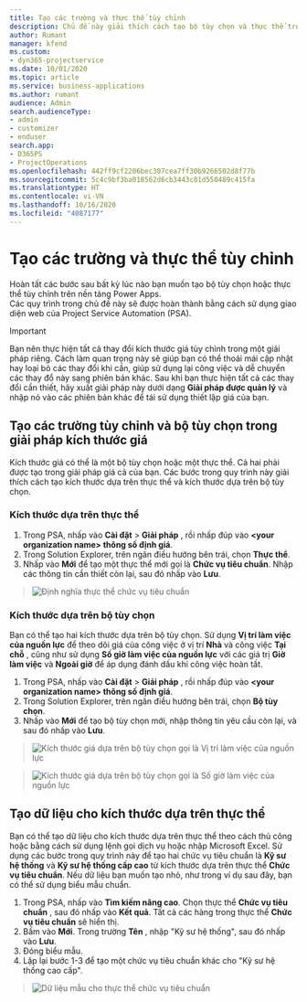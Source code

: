 ```yaml
---
title: Tạo các trường và thực thể tùy chỉnh
description: Chủ đề này giải thích cách tạo bộ tùy chọn và thực thể trong giải pháp của riêng bạn trong nền tảng Power Apps.
author: Rumant
manager: kfend
ms.custom:
- dyn365-projectservice
ms.date: 10/01/2020
ms.topic: article
ms.service: business-applications
ms.author: rumant
audience: Admin
search.audienceType:
- admin
- customizer
- enduser
search.app:
- D365PS
- ProjectOperations
ms.openlocfilehash: 442ff9cf2206bec307cea7ff30b9266502d8f77b
ms.sourcegitcommit: 5c4c9bf3ba018562d6cb3443c01d550489c415fa
ms.translationtype: HT
ms.contentlocale: vi-VN
ms.lasthandoff: 10/16/2020
ms.locfileid: "4087177"
---
```

# <a name="create-custom-fields-and-entities"></a>Tạo các trường và thực thể tùy chỉnh 

Hoàn tất các bước sau bất kỳ lúc nào bạn muốn tạo bộ tùy chọn hoặc thực thể tùy chỉnh trên nền tảng Power Apps.  
Các quy trình trong chủ đề này sẽ được hoàn thành bằng cách sử dụng giao diện web của Project Service Automation (PSA).

> [!IMPORTANT]
> Bạn nên thực hiện tất cả thay đổi kích thước giá tùy chỉnh trong một giải pháp riêng. Cách làm quan trọng này sẽ giúp bạn có thể thoải mái cập nhật hay loại bỏ các thay đổi khi cần, giúp sử dụng lại công việc và dễ chuyển các thay đổ này sang phiên bản khác. Sau khi bạn thực hiện tất cả các thay đổi cần thiết, hãy xuất giải pháp này dưới dạng **Giải pháp được quản lý** và nhập nó vào các phiên bản khác để tái sử dụng thiết lập giá của bạn.

  
## <a name="create-custom-fields-and-option-sets-in-the-pricing-dimension-solution"></a>Tạo các trường tùy chỉnh và bộ tùy chọn trong giải pháp kích thước giá

Kích thước giá có thể là một bộ tùy chọn hoặc một thực thể. Cả hai phải được tạo trong giải pháp giá cả của bạn. Các bước trong quy trình này giải thích cách tạo kích thước dựa trên thực thể và kích thước dựa trên bộ tùy chọn.

### <a name="entity-based-dimensions"></a>Kích thước dựa trên thực thể

1. Trong PSA, nhấp vào **Cài đặt** > **Giải pháp** , rồi nhấp đúp vào **\<your organization name> thông số định giá**.
2. Trong Solution Explorer, trên ngăn điều hướng bên trái, chọn **Thực thể**.
3. Nhấp vào **Mới** để tạo một thực thể mới gọi là **Chức vụ tiêu chuẩn**. Nhập các thông tin cần thiết còn lại, sau đó nhấp vào **Lưu**.

> ![Định nghĩa thực thể chức vụ tiêu chuẩn](media/Standard-Title-entity-definition.png)


### <a name="option-set-based-dimensions"></a>Kích thước dựa trên bộ tùy chọn 
Bạn có thể tạo hai kích thước dựa trên bộ tùy chọn. Sử dụng **Vị trí làm việc của nguồn lực** để theo dõi giá của công việc ở vị trí **Nhà** và công việc **Tại chỗ** , cũng như sử dụng **Số giờ làm việc của nguồn lực** với các giá trị **Giờ làm việc** và **Ngoài giờ** để áp dụng đánh dấu khi công việc hoàn tất.


1. Trong PSA, nhấp vào **Cài đặt** > **Giải pháp** , rồi nhấp đúp vào **\<your organization name> thông số định giá**. 
2. Trong Solution Explorer, trên ngăn điều hướng bên trái, chọn **Bộ tùy chọn**. 
3. Nhấp vào **Mới** để tạo bộ tùy chọn mới, nhập thông tin yêu cầu còn lại, và sau đó nhấp vào **Lưu**.

> ![Kích thước giá dựa trên bộ tùy chọn gọi là Vị trí làm việc của nguồn lực ](media/Option-set-PD-called-Resource-Work-Location.png)

> ![Kích thước giá dựa trên bộ tùy chọn gọi là Số giờ làm việc của nguồn lực ](media/Option-set-PD-called-Resource-Work-Hours.PNG)


## <a name="create-data-for-entity-based-dimensions"></a>Tạo dữ liệu cho kích thước dựa trên thực thể

Bạn có thể tạo dữ liệu cho kích thước dựa trên thực thể theo cách thủ công hoặc bằng cách sử dụng lệnh gọi dịch vụ hoặc nhập Microsoft Excel. Sử dụng các bước trong quy trình này để tạo hai chức vụ tiêu chuẩn là **Kỹ sư hệ thống** và **Kỹ sư hệ thống cấp cao** từ kích thước dựa trên thực thể **Chức vụ tiêu chuẩn**. Nếu dữ liệu bạn muốn tạo nhỏ, như trong ví dụ sau đây, bạn có thể sử dụng biểu mẫu chuẩn.

1. Trong PSA, nhấp vào **Tìm kiếm nâng cao**. Chọn thực thể **Chức vụ tiêu chuẩn** , sau đó nhấp vào **Kết quả**. Tất cả các hàng trong thực thể **Chức vụ tiêu chuẩn** sẽ hiển thị.
2. Bấm vào **Mới**. Trong trường **Tên** , nhập "Kỹ sư hệ thống", sau đó nhấp vào **Lưu**.
3. Đóng biểu mẫu. 
4. Lặp lại bước 1-3 để tạo một chức vụ tiêu chuẩn khác cho "Kỹ sư hệ thống cao cấp".

> ![Dữ liệu mẫu cho thực thể chức vụ tiêu chuẩn ](media/ST-data.png)


